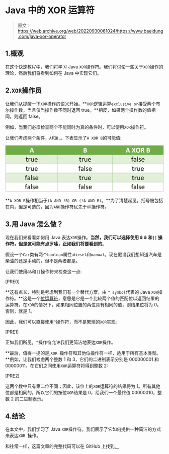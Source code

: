 # Java 中的 XOR 运算符

> 原文：<https://web.archive.org/web/20220930061024/https://www.baeldung.com/java-xor-operator>

## 1.概观

在这个快速教程中，我们将学习 Java `XOR`操作符。我们将讨论一些关于`XOR`操作的理论，然后我们将看到如何在 Java 中实现它们。

## 2.`XOR`操作员

让我们从提醒一下`XOR`操作的语义开始。**`XOR`逻辑运算`exclusive or`接受两个布尔操作数，当且仅当操作数不同时返回 true。**相反，如果两个操作数的值相同，则返回 false。

例如，当我们必须检查两个不能同时为真的条件时，可以使用`XOR`操作符。

让我们考虑两个条件，`A`和`B.`。下表显示了`A XOR B`的可能值:

[![XOR Operator Table](img/19bec01f76fd6fb86586c80e9e6a2529.png)](/web/20221108032923/https://www.baeldung.com/wp-content/uploads/2019/08/xor_operator_table-1.png)

**`A XOR B`操作相当于`(A AND !B) OR (!A AND B)`。**为了清楚起见，括号被包括在内，但是可选的，因为`AND`操作符优先于`OR`操作符。

## 3.用 Java 怎么做？

现在我们来看看如何用 Java 表达`XOR`操作。**当然，我们可以选择使用 *& &* 和`||` 操作符，但是这可能有点罗嗦，正如我们将要看到的**。

假设一个`Car`类有两个`boolean`属性:`diesel`和`manual`。现在假设我们想知道汽车是柴油的还是手动的，但不是两者都是。

让我们使用`&&`和`||`操作符来检查这一点:

[PRE0]

**这有点长，特别是考虑到我们有一个替代方案，由 `^ symbol`代表的 Java `XOR`操作符。**这是一个[位运算符](/web/20221108032923/https://www.baeldung.com/java-bitwise-operators)，意思是它是一个比较两个值的匹配位以返回结果的运算符。在`XOR`的情况下，如果相同位置的两位具有相同的值，则结果位将为 0。否则，就是 1。

因此，我们可以直接使用`^`操作符，而不是繁琐的`XOR`实现:

[PRE1]

正如我们所见，`^`操作符允许我们更简洁地表达`XOR`操作。

**最后，值得一提的是,`XOR `操作符和其他位操作符一样，适用于所有基本类型。**例如，让我们考虑两个整数 1 和 3，它们的二进制表示分别是 000000001 和 00000011。在它们之间使用`XOR`运算符将得到整数 2:

[PRE2]

这两个数中只有第二位不同；因此，该位上的`XOR`运算符的结果将为 1。所有其他位都是相同的，所以它们的按位`XOR`结果是 0，给我们一个最终值 00000010，整数 2 的二进制表示。

## 4.结论

在本文中，我们学习了 Java `XOR`操作符。我们展示了它如何提供一种简洁的方式来表达`XOR `操作。

和往常一样，这篇文章的完整代码可以在 GitHub 上找到[。](https://web.archive.org/web/20221108032923/https://github.com/eugenp/tutorials/tree/master/core-java-modules/core-java-lang-operators)